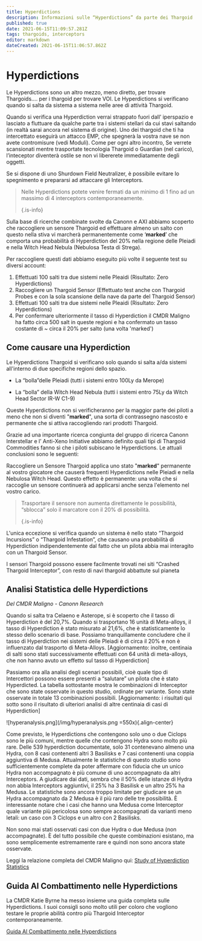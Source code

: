 ```yaml
---
title: Hyperdictions
description: Informazioni sulle “Hyperdictions” da parte dei Thargoid
published: true
date: 2021-06-15T11:09:57.281Z
tags: thargoids, interceptors
editor: markdown
dateCreated: 2021-06-15T11:06:57.862Z
---
```


# Hyperdictions

Le Hyperdictions sono un altro mezzo, meno diretto, per trovare Thargoids…. per i thargoid per trovare VOI. Le Hyperdictions si verificano quando si salta da sistema a sistema nelle aree di attività Thargoid.

Quando si verifica una Hyperdiction verrai strappato fuori dall’ iperspazio e lasciato a fluttuare da qualche parte tra i sistemi stellari da cui stavi saltando (in realtà sarai ancora nel sistema di origine). Uno dei thargoid che ti ha intercettato eseguirà un attacco EMP, che spegnerà la vostra nave se non avete contromisure (vedi Moduli). Come per ogni altro incontro, Se verrete scansionati mentre trasportate tecnologia Thargoid o Guardian (nel carico), l’inteceptor diventerà ostile se non vi libererete immediatamente degli oggetti.

Se si dispone di uno Shurdown Field Neutralizer, è possibile evitare lo spegnimento e prepararsi ad attaccare gli Interceptors.

> Nelle Hyperdictions potete venire fermati da un minimo di 1 fino ad un massimo di 4 interceptors contemporaneamente. 
> 
> {.is-info}

Sulla base di ricerche combinate svolte da Canonn e AXI abbiamo scoperto che raccogliere un sensore Thargoid ed effettuare almeno un salto con questo nella stiva vi marcherà permanentemente come ‘**marked**’ che comporta una probabilità di Hyperdiction del 20% nella regione delle Pleiadi e nella Witch Head Nebula (Nebulosa Testa di Strega).

Per raccogliere questi dati abbiamo eseguito più volte il seguente test su diversi account:

1. Effettuati 100 salti tra due sistemi nelle Pleaidi (Risultato: Zero Hyperdictions)
1. Raccogliere un Thargoid Sensor (Effettuato test anche con Thargoid Probes e con la sola scansione della nave da parte del Thargoid Sensor)
1. Effettuati 100 salti tra due sistemi nelle Pleaidi (Risultato: Zero Hyperdictions)
1. Per confermare ulteriormente il tasso di Hyperdiction il CMDR Maligno ha fatto circa 500 salt in queste regioni e ha confermato un tasso costante di ~ circa il 20% per salto (una volta 'marked')

## Come causare una Hyperdiction
Le Hyperdictions Thargoid si verificano solo quando si salta a/da sistemi all'interno di due specifiche regioni dello spazio.

- La “bolla”delle Pleiadi (tutti i sistemi entro 100Ly da Merope)

- La “bolla” della Witch Head Nebula (tutti i sistemi entro 75Ly da Witch Head Sector IR-W C1-9)

Queste Hyperdictions non si verificheranno per la maggior parte dei piloti a meno che non si diventi "**marked**", una sorta di contrassegno nascosto e permanente che si attiva raccogliendo rari prodotti Thargoid.

Grazie ad una importante ricerca congiunta del gruppo di ricerca Canonn Interstellar e l’ Anti-Xeno Initiative abbiamo definito quali tipi di Thargoid Commodities fanno sì che i piloti subiscano le Hyperdictions. Le attuali conclusioni sono le seguenti:

Raccogliere un Sensore Thargoid applica uno stato "**marked**" permanente al vostro giocatore che causerà frequenti Hyperdictions nelle Pleiadi e nella Nebulosa Witch Head. Questo effetto è permanente: una volta che si raccoglie un sensore continuerà ad applicarsi anche senza l'elemento nel vostro carico.

> Trasportare il sensore non aumenta direttamente le possibilità, “sblocca” solo il marcatore con il 20% di possibilità. 
> 
> {.is-info}

L'unica eccezione si verifica quando un sistema è nello stato “Thargoid Incursions” o “Thargoid Infestation”, che causano una probabilità di Hyperdiction indipendentemente dal fatto che un pilota abbia mai interagito con un Thargoid Sensor.

I sensori Thargoid possono essere facilmente trovati nei siti “Crashed Thargoid Interceptor”, con resto di navi thargoid abbattute sul pianeta

## Analisi Statistica delle Hyperdictions
*Del CMDR Maligno - Canonn Research*

Quando si salta tra Celaeno e Asterope, si è scoperto che il tasso di Hyperdiction è del 20,7%. Quando si trasportano 16 unità di Meta-alloys, il tasso di Hyperdiction è stato misurato al 21,6%, che è statisticamente lo stesso dello scenario di base. Possiamo tranquillamente concludere che il tasso di Hyperdiction nei sistemi delle Pleiadi è di circa il 20% e non è influenzato dal trasporto di Meta-Alloys. [Aggiornamento: inoltre, centinaia di salti sono stati successivamente effettuati con 64 unità di meta-alloys, che non hanno avuto un effetto sul tasso di Hyperdiction]

Passiamo ora alla analisi degli scenari possibili, cioè quale tipo di Intercettori possono essere presenti a “salutare” un pilota che è stato Hyperdicted.  La tabella sottostante mostra le combinazioni di Interceptor che sono state osservate in questo studio, ordinate per variante.  Sono state osservate in totale 13 combinazioni possibili.  [Aggiornamento: i risultati qui sotto sono il risultato di ulteriori analisi di altre centinaia di casi di Hyperdiction]

!\[hyperanalysis.png\](/img/hyperanalysis.png =550x){.align-center}

Come previsto, le Hyperdictions che contengono solo uno o due Ciclops sono le più comuni, mentre quelle che contengono Hydra sono molto più rare. Delle 539 hyperdiction documentate, solo 31 contenevano almeno una Hydra, con 8 casi contenenti altri 3 Basilisks e 7 casi contenenti una coppia aggiuntiva di Medusa. Attualmente le statistiche di questo studio sono sufficientemente complete da poter affermare con fiducia che un unico Hydra non accompagnato è più comune di uno accompagnato da altri Interceptors. A giudicare dai dati, sembra che il 50% delle istanze di Hydra non abbia Interceptors aggiuntivi, il 25% ha 3 Basilisk e un altro 25% ha Medusa. Le statistiche sono ancora troppo limitate per giudicare se un Hydra accompagnato da 2 Medusa è il più raro delle tre possibilità. È interessante notare che i casi che hanno una Medusa come Interceptor quale variante più pericolosa sono sempre accompagnati da varianti meno letali: un caso con 3 Ciclops e un altro con 2 Basilisks.

Non sono mai stati osservati casi con due Hydra o due Medusa (non accompagnate). È del tutto possibile che queste combinazioni esistano, ma sono semplicemente estremamente rare e quindi non sono ancora state osservate.

Leggi la relazione completa del CMDR Maligno qui: [Study of Hyperdiction Statistics](https://canonn.science/codex/study-of-hyperdiction-statistics/)

## Guida Al Combattimento nelle Hyperdictions

La CMDR Katie Byrne ha messo insieme una guida completa sulle Hyperdictions.  I suoi consigli sono molto utili per coloro che vogliono testare le proprie abilità contro più Thargoid Interceptor contemporaneamente.

[Guida Al Combattimento nelle Hyperdictions](https://youtu.be/MpC02cetBlY)